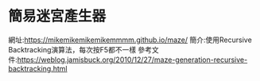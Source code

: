 # 簡易迷宮產生器

網址:https://mikemikemikemikemmmm.github.io/maze/
簡介:使用Recursive  Backtracking演算法，每次按F5都不一樣
參考文件:https://weblog.jamisbuck.org/2010/12/27/maze-generation-recursive-backtracking.html
